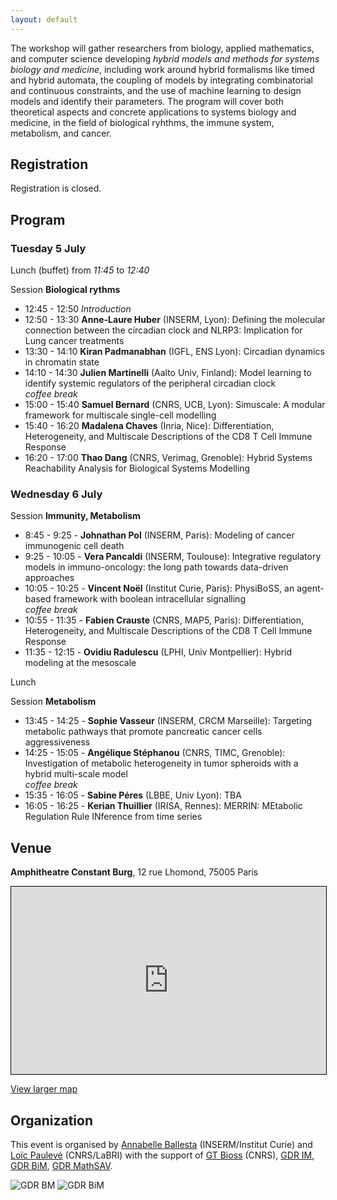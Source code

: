 ```yaml
---
layout: default
---
```


The workshop will gather researchers from biology, applied mathematics, and computer science developing *hybrid models and methods for systems biology and medicine*, including work around hybrid formalisms like timed and hybrid automata, the coupling of models by integrating combinatorial and continuous constraints, and the use of machine learning to design models and identify their parameters. The program will cover both theoretical aspects and concrete applications to systems biology and medicine, in the field of biological ryhthms, the immune system, metabolism, and cancer.


## Registration

Registration is closed.

## Program

### Tuesday 5 July

Lunch (buffet) from *11:45* to *12:40*

Session **Biological rythms**

* 12:45 - 12:50 *Introduction*
* 12:50 - 13:30 **Anne-Laure Huber** (INSERM, Lyon): Defining the molecular connection between the circadian clock and NLRP3: Implication for Lung cancer treatments
* 13:30 - 14:10 **Kiran Padmanabhan** (IGFL, ENS Lyon): Circadian dynamics in chromatin state
* 14:10 - 14:30 **Julien Martinelli** (Aalto Univ, Finland): Model learning to identify systemic regulators of the peripheral circadian clock\
*coffee break*
* 15:00 - 15:40 **Samuel Bernard** (CNRS, UCB, Lyon): Simuscale: A modular framework for multiscale single-cell modelling
* 15:40 - 16:20 **Madalena Chaves** (Inria, Nice): Differentiation, Heterogeneity, and Multiscale Descriptions of the CD8 T Cell Immune Response
* 16:20 - 17:00 **Thao Dang** (CNRS, Verimag, Grenoble): Hybrid Systems Reachability Analysis for Biological Systems Modelling

### Wednesday 6 July

Session **Immunity, Metabolism**

-  8:45 -  9:25 - **Johnathan Pol** (INSERM, Paris): Modeling of cancer immunogenic cell death
-  9:25 - 10:05 - **Vera Pancaldi** (INSERM, Toulouse): Integrative regulatory models in immuno-oncology: the long path towards data-driven approaches
- 10:05 - 10:25 - **Vincent Noël** (Institut Curie, Paris): PhysiBoSS, an agent-based framework with boolean intracellular signalling \
*coffee break*
- 10:55 - 11:35 - **Fabien Crauste** (CNRS, MAP5, Paris): Differentiation, Heterogeneity, and Multiscale Descriptions of the CD8 T Cell Immune Response
- 11:35 - 12:15 - **Ovidiu Radulescu** (LPHI, Univ Montpellier): Hybrid modeling at the mesoscale

Lunch

Session **Metabolism**

- 13:45 - 14:25 - **Sophie Vasseur** (INSERM, CRCM Marseille): Targeting metabolic pathways that promote pancreatic cancer cells aggressiveness
- 14:25 - 15:05 - **Angélique Stéphanou** (CNRS, TIMC, Grenoble): Investigation of metabolic heterogeneity in tumor spheroids with a hybrid multi-scale model\
*coffee break*
- 15:35 - 16:05 - **Sabine Péres** (LBBE, Univ Lyon): TBA
- 16:05 - 16:25 - **Kerian Thuillier** (IRISA, Rennes): MERRIN: MEtabolic Regulation Rule INference from time series


## Venue

**Amphitheatre Constant Burg**, 12 rue Lhomond, 75005 Paris

<iframe width="100%" height="300" frameborder="0" scrolling="no" marginheight="0" marginwidth="0" src="https://www.openstreetmap.org/export/embed.html?bbox=2.3434057831764226%2C48.843220762337914%2C2.347885072231293%2C48.84478472278177&amp;layer=mapnik&amp;marker=48.84400274866488%2C2.3456454277038574" style="border: 1px solid black"></iframe>

[View larger map](https://www.openstreetmap.org/?mlat=48.84400&amp;mlon=2.34565#map=19/48.84400/2.34565)



## Organization

This event is organised by <a href="http://annabelle.ballesta.fr/">Annabelle Ballesta</a> (INSERM/Institut Curie) and <a href="https://loicpauleve.name">Loïc Paulevé</a> (CNRS/LaBRI) with the support of
<a href="http://bioss-cnrs.fr">GT Bioss</a> (CNRS), [GDR IM](https://www.gdr-im.fr/), [GDR BiM](https://www.gdr-bim.cnrs.fr/), [GDR MathSAV](https://mathsav.math.cnrs.fr/).

![GDR BM](/img/GDR-IM.png) ![GDR BiM](/img/GDR-BIM.png)
